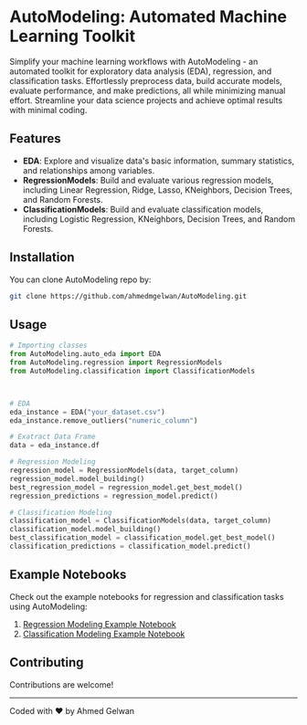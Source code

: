 # AutoModeling: Automated Machine Learning Toolkit

Simplify your machine learning workflows with AutoModeling - an automated toolkit for exploratory data analysis (EDA), regression, and classification tasks. Effortlessly preprocess data, build accurate models, evaluate performance, and make predictions, all while minimizing manual effort. Streamline your data science projects and achieve optimal results with minimal coding.

## Features

- **EDA**: Explore and visualize data's basic information, summary statistics, and relationships among variables.
- **RegressionModels**: Build and evaluate various regression models, including Linear Regression, Ridge, Lasso, KNeighbors, Decision Trees, and Random Forests.
- **ClassificationModels**: Build and evaluate classification models, including Logistic Regression, KNeighbors, Decision Trees, and Random Forests.

## Installation

You can clone AutoModeling repo by:

```bash
git clone https://github.com/ahmedmgelwan/AutoModeling.git
```

## Usage

```python
# Importing classes
from AutoModeling.auto_eda import EDA
from AutoModeling.regression import RegressionModels
from AutoModeling.classification import ClassificationModels



# EDA
eda_instance = EDA("your_dataset.csv")
eda_instance.remove_outliers("numeric_column")

# Exatract Data Frame
data = eda_instance.df

# Regression Modeling
regression_model = RegressionModels(data, target_column)
regression_model.model_building()
best_regression_model = regression_model.get_best_model()
regression_predictions = regression_model.predict()

# Classification Modeling
classification_model = ClassificationModels(data, target_column)
classification_model.model_building()
best_classification_model = classification_model.get_best_model()
classification_predictions = classification_model.predict()
```

## Example Notebooks

Check out the example notebooks for regression and classification tasks using AutoModeling:

1. [Regression Modeling Example Notebook](https://www.kaggle.com/code/ahmedmgelwan/automate-insurance-prediction-by-automodeling)
2. [Classification Modeling Example Notebook](https://www.kaggle.com/code/ahmedmgelwan/automate-loan-approval-prediction-by-automodeling)

## Contributing

Contributions are welcome!

------

Coded with ❤️ by Ahmed Gelwan
